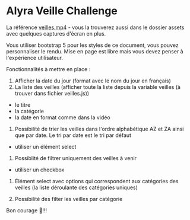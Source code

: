 # Alyra Veille Challenge

La référence [veilles.mp4](https://wptemplates.pehaa.com/assets/alyra/veilles.mp4) - vous la trouverez aussi dans le dossier assets avec quelques captures d'écran en plus.

Vous utiliser bootstrap 5 pour les styles de ce document, vous pouvez personnaliser le rendu.
Mise en page est libre mais vous devez penser à l'expérience utilisateur.

Fonctionnalités à mettre en place :

1. Afficher la date du jour (format avec le nom du jour en français)
1. La liste des veilles (afficher toute la liste depuis la variable veilles (à trouver dans fichier veilles.js))

- le titre
- la catégorie
- la date en format comme dans la vidéo

1. Possibilité de trier les veilles dans l'ordre alphabétique AZ et ZA ainsi que par date. Le tri par date est le tri par défaut

- utiliser un élément select

1. Possiblité de filtrer uniquement des veilles à venir

- utiliser un checkbox

1. Élément select avec options qui correspondent aux catégories des veilles (la liste déroulante des catégories uniques)

1. Possibilité des filter les veilles par catégorie

Bon courage 💪!!!
